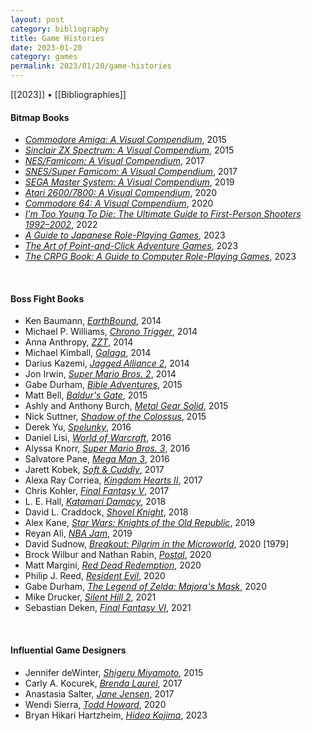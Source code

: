 ```yaml
---
layout: post
category: bibliography
title: Game Histories
date: 2023-01-20
category: games
permalink: 2023/01/20/game-histories
---
```


[[2023]] • [[Bibliographies]]

#### Bitmap Books

* [*Commodore Amiga: A Visual Compendium*](https://www.bitmapbooks.com/en-ca/collections/all-books/products/commodore-amiga-a-visual-commpendium), 2015
* [*Sinclair ZX Spectrum: A Visual Compendium*](https://www.bitmapbooks.com/en-ca/collections/all-books/products/sinclair-zx-spectrum-a-visual-compendium), 2015
* [*NES/Famicom: A Visual Compendium*](https://www.bitmapbooks.com/en-ca/collections/all-books/products/nes-famicom-a-visual-compendium), 2017
* [*SNES/Super Famicom: A Visual Compendium*](https://www.bitmapbooks.com/en-ca/collections/all-books/products/snes-superfamicom-a-visual-compendium), 2017
* [*SEGA Master System: A Visual Compendium*](https://www.bitmapbooks.com/en-ca/collections/all-books/products/sega-master-system-a-visual-compendium), 2019
* [*Atari 2600/7800: A Visual Compendium*](https://www.bitmapbooks.com/en-ca/collections/all-books/products/atari-2600-7800-a-visual-compendium), 2020
* [*Commodore 64: A Visual Compendium*](https://www.bitmapbooks.com/en-ca/collections/all-books/products/commodore-64-a-visual-compendium-expanded-edition), 2020
* [*I’m Too Young To Die: The Ultimate Guide to First-Person Shooters 1992–2002*](https://www.bitmapbooks.com/en-ca/collections/all-books/products/i-m-too-young-to-die-the-ultimate-guide-to-first-person-shooters-1992-2002), 2022
* [*A Guide to Japanese Role-Playing Games*](https://www.bitmapbooks.com/en-ca/collections/all-books/products/a-guide-to-japanese-role-playing-games), 2023
* [*The Art of Point-and-Click Adventure Games*](https://www.bitmapbooks.com/en-ca/collections/all-books/products/the-art-of-point-click-adventure-games), 2023
* [*The CRPG Book: A Guide to Computer Role-Playing Games*](https://www.bitmapbooks.com/en-ca/collections/all-books/products/the-crpg-book-a-guide-to-computer-role-playing-games), 2023

<br>


#### Boss Fight Books

* Ken Baumann, [*EarthBound*](https://bossfightbooks.com/products/earthbound-by-ken-baumann), 2014
* Michael P. Williams, [*Chrono Trigger*](https://bossfightbooks.com/products/chrono-trigger-by-michael-p-williams), 2014
* Anna Anthropy, [*ZZT*](https://bossfightbooks.com/products/zzt-by-anna-anthropy), 2014
* Michael Kimball, [*Galaga*](https://bossfightbooks.com/products/galaga-by-michael-kimball), 2014
* Darius Kazemi, [*Jagged Alliance 2*](https://bossfightbooks.com/products/jagged-alliance-2-by-darius-kazemi), 2014
* Jon Irwin, [*Super Mario Bros. 2*](https://bossfightbooks.com/products/super-mario-bros-2-by-jon-irwin), 2014
* Gabe Durham, [*Bible Adventures*](https://bossfightbooks.com/products/bible-adventures-by-gabe-durham), 2015
* Matt Bell, [*Baldur's Gate*](https://bossfightbooks.com/products/baldurs-gate-ii-by-matt-bell), 2015
* Ashly and Anthony Burch, [*Metal Gear Solid*](https://bossfightbooks.com/products/metal-gear-solid-by-ashly-and-anthony-burch), 2015
* Nick Suttner, [*Shadow of the Colossus*](https://bossfightbooks.com/products/shadow-of-the-colossus-by-nick-suttner), 2015
* Derek Yu, [*Spelunky*](https://bossfightbooks.com/products/spelunky-by-derek-yu), 2016
* Daniel Lisi, [*World of Warcraft*](https://bossfightbooks.com/products/world-of-warcraft-by-daniel-lisi), 2016
* Alyssa Knorr, [*Super Mario Bros. 3*](https://bossfightbooks.com/products/super-mario-bros-3-by-alyse-knorr), 2016
* Salvatore Pane, [*Mega Man 3*](https://bossfightbooks.com/products/mega-man-3-by-salvatore-pane), 2016
* Jarett Kobek, [*Soft & Cuddly*](https://bossfightbooks.com/products/soft-and-cuddly-by-jarett-kobek), 2017
* Alexa Ray Corriea, [*Kingdom Hearts II*](https://bossfightbooks.com/products/kingdom-hearts-ii-by-alexa-ray-corriea), 2017
* Chris Kohler, [*Final Fantasy V*](https://bossfightbooks.com/products/final-fantasy-v-by-chris-kohler), 2017
* L. E. Hall, [*Katamari Damacy*](https://bossfightbooks.com/products/katamari-damacy-by-l-e-hall), 2018
* David L. Craddock, [*Shovel Knight*](https://bossfightbooks.com/products/shovel-knight-by-david-l-craddock), 2018
* Alex Kane, [*Star Wars: Knights of the Old Republic*](https://bossfightbooks.com/products/star-wars-knights-of-the-old-republic-by-alex-kane), 2019
* Reyan Ali, [*NBA Jam*](https://bossfightbooks.com/products/nba-jam-by-reyan-ali), 2019
* David Sudnow, [*Breakout: Pilgrim in the Microworld*](https://bossfightbooks.com/products/breakout), 2020 [1979]
* Brock Wilbur and Nathan Rabin, [*Postal*](https://bossfightbooks.com/products/postal-by-brock-wilbur-nathan-rabin), 2020
* Matt Margini, [*Red Dead Redemption*](https://bossfightbooks.com/products/red-dead-redemption-by-matt-margini), 2020
* Philip J. Reed, [*Resident Evil*](https://bossfightbooks.com/products/resident-evil-by-philip-j-reed), 2020
* Gabe Durham, [*The Legend of Zelda: Majora's Mask*](https://bossfightbooks.com/products/the-legend-of-zelda-majoras-mask-by-gabe-durham), 2020
* Mike Drucker, [*Silent Hill 2*](https://bossfightbooks.com/products/silent-hill-2-by-mike-drucker), 2021
* Sebastian Deken, [*Final Fantasy VI*](https://bossfightbooks.com/products/final-fantasy-vi-by-sebastian-deken), 2021

<br>


#### Influential Game Designers

* Jennifer deWinter, [*Shigeru Miyamoto*](https://www.bloomsbury.com/ca/shigeru-miyamoto-9781628923889/), 2015
* Carly A. Kocurek, [*Brenda Laurel*](https://www.bloomsbury.com/ca/brenda-laurel-9781501319778/), 2017
* Anastasia Salter, [*Jane Jensen*](https://www.bloomsbury.com/ca/jane-jensen-9781501327469/), 2017
* Wendi Sierra, [*Todd Howard*](https://www.bloomsbury.com/ca/todd-howard-9781501350962/), 2020
* Bryan Hikari Hartzheim, [*Hidea Kojima*](https://www.bloomsbury.com/ca/hideo-kojima-9798765101698/), 2023

<br>
